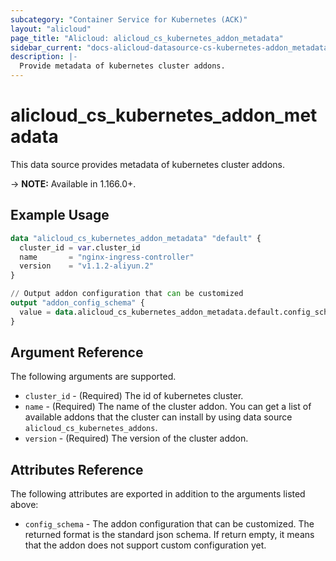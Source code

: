 ```yaml
---
subcategory: "Container Service for Kubernetes (ACK)"
layout: "alicloud"
page_title: "Alicloud: alicloud_cs_kubernetes_addon_metadata"
sidebar_current: "docs-alicloud-datasource-cs-kubernetes-addon_metadata"
description: |-
  Provide metadata of kubernetes cluster addons.
---
```


# alicloud\_cs\_kubernetes\_addon\_metadata

This data source provides metadata of kubernetes cluster addons.

-> **NOTE:** Available in 1.166.0+.

## Example Usage

```terraform
data "alicloud_cs_kubernetes_addon_metadata" "default" {
  cluster_id = var.cluster_id
  name       = "nginx-ingress-controller"
  version    = "v1.1.2-aliyun.2"
}

// Output addon configuration that can be customized
output "addon_config_schema" {
  value = data.alicloud_cs_kubernetes_addon_metadata.default.config_schema
}
```

## Argument Reference

The following arguments are supported.
* `cluster_id` - (Required) The id of kubernetes cluster.
* `name` - (Required) The name of the cluster addon. You can get a list of available addons that the cluster can install by using data source `alicloud_cs_kubernetes_addons`.
* `version` - (Required) The version of the cluster addon.

## Attributes Reference

The following attributes are exported in addition to the arguments listed above:
* `config_schema` - The addon configuration that can be customized. The returned format is the standard json schema. If return empty, it means that the addon does not support custom configuration yet.

